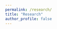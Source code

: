 ```yaml
---
permalink: /research/
title: "Research"
author_profile: false
---
```


<!-- <q>The philosopher's treatment of a question is like the treatment of an illness.</q>---<cite>Ludwig Wittgenstein, *Philosophical Investigations*, &sect;255</cite> -->

<!-- <q>If a man will begin with certainties, he shall end in doubts; but if he will be content to begin with doubts, he shall end in certainties.</q>---<cite>Francis Bacon, *The Advancement of Learning* (1605), bk. 1, ch. 5, sect. 8</cite> -->

<!-- <q>If you tried to doubt everything you would not get as far as doubting anything. The game of doubting itself presupposes certainty.</q>---<cite>Ludwig Wittgenstein, *On Certainty* (1969), &sect;115</cite> -->

<!-- <q>Philosophy aims at the logical clarification of thoughts. Philosophy is not a body of doctrine but an activity.</q>---<cite>Ludwig Wittgenstein, *Tractatus Logico-Philosophicus* (1921), &sect;4.112</cite> -->

<!-- Epistemology -->